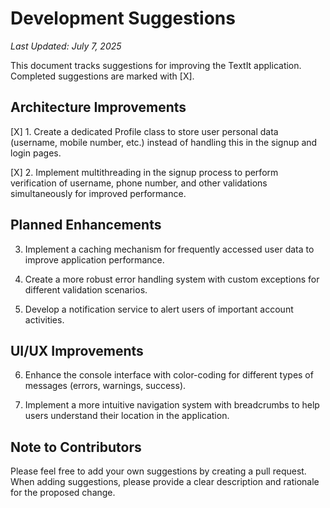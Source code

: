 # Development Suggestions

*Last Updated: July 7, 2025*

This document tracks suggestions for improving the TextIt application. Completed suggestions are marked with [X].

## Architecture Improvements

[X] 1. Create a dedicated Profile class to store user personal data (username, mobile number, etc.) instead of handling this in the signup and login pages.

[X] 2. Implement multithreading in the signup process to perform verification of username, phone number, and other validations simultaneously for improved performance.

## Planned Enhancements

3. Implement a caching mechanism for frequently accessed user data to improve application performance.

4. Create a more robust error handling system with custom exceptions for different validation scenarios.

5. Develop a notification service to alert users of important account activities.

## UI/UX Improvements

6. Enhance the console interface with color-coding for different types of messages (errors, warnings, success).

7. Implement a more intuitive navigation system with breadcrumbs to help users understand their location in the application.

## Note to Contributors

Please feel free to add your own suggestions by creating a pull request. When adding suggestions, please provide a clear description and rationale for the proposed change.
